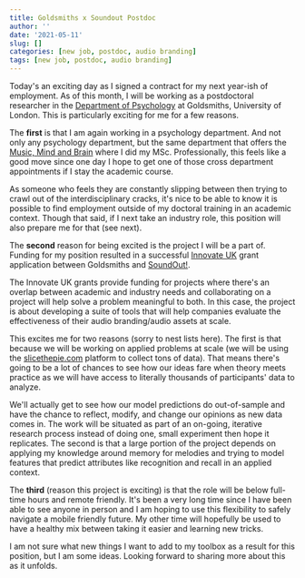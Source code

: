 ```yaml
---
title: Goldsmiths x Soundout Postdoc
author: ''
date: '2021-05-11'
slug: []
categories: [new job, postdoc, audio branding]
tags: [new job, postdoc, audio branding]
---
```


Today's an exciting day as I signed a contract for my next year-ish of employment.
As of this month, I will be working as a postdoctoral researcher in the [Department of Psychology](https://www.gold.ac.uk/psychology/) at Goldsmiths, University of London.
This is particularly exciting for me for a few reasons.

The **first** is that I am again working in a psychology department.
And not only any psychology department, but the same department that offers the [Music, Mind and Brain](https://www.gold.ac.uk/pg/msc-music-mind-brain/) where I did my MSc.
Professionally, this feels like a good move since one day I hope to get one of those cross department appointments if I stay the academic course.

As someone who feels they are constantly slipping between then trying to crawl out of the interdisciplinary cracks, it's nice to be able to know it is possible to find employment outside of my doctoral training in an academic context. 
Though that said, if I next take an industry role, this position will also prepare me for that (see next).

The **second** reason for being excited is the project I will be a part of.
Funding for my position resulted in a successful [Innovate UK](https://www.gov.uk/government/organisations/innovate-uk) grant application between Goldsmiths and [SoundOut!](https://www.soundout.com/).

The Innovate UK grants provide funding for projects where there's an overlap between academic and industry needs and collaborating on a project will help solve a problem meaningful to both.
In this case, the project is about developing a suite of tools that will help companies evaluate the effectiveness of their audio branding/audio assets at scale.

This excites me for two reasons (sorry to nest lists here).
The first is that because we will be working on applied problems at scale (we will be using the [slicethepie.com](www.sliethepie.com) platform to collect tons of data). 
That means there's going to be a lot of chances to see how our ideas fare when theory meets practice as we will have access to literally thousands of participants' data to analyze.

We'll actually get to see how our model predictions do out-of-sample and have the chance to reflect, modify, and change our opinions as new data comes in.
The work will be situated as part of an on-going, iterative research process instead of doing one, small experiment then hope it replicates.
The second is that a large portion of the project depends on applying my knowledge around memory for melodies and trying to model features that predict attributes like recognition and recall in an applied context.

The **third** (reason this project is exciting) is that the role will be below full-time hours and remote friendly.
It's been a very long time since I have been able to see anyone in person and I am hoping to use this flexibility to safely navigate a mobile friendly future. 
My other time will hopefully be used to have a healthy mix between taking it easier and learning new tricks. 

I am not sure what new things I want to add to my toolbox as a result for this position, but I am some ideas.
Looking forward to sharing more about this as it unfolds. 
